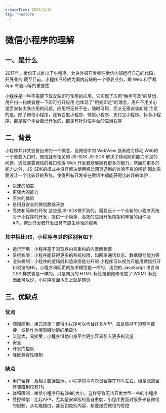 ```yaml
---
createTime: 2025/3/16
tag: 'westore'
---
```

# 微信小程序的理解

## 一、是什么

2017年，微信正式推出了小程序，允许外部开发者在微信内部运行自己的代码，开展业务
截至目前，小程序已经成为国内前端的一个重要业务，跟 Web 和手机 App 有着同等的重要性

小程序是一种不需要下载安装即可使用的应用，它实现了应用“触手可及”的梦想，用户扫一扫或者搜一下即可打开应用
也体现了“用完即走”的理念，用户不用关心是否安装太多应用的问题。应用将无处不在，随时可用，但又无需安装卸载
注意的是，除了微信小程序，还有百度小程序、微信小程序、支付宝小程序、抖音小程序，都是每个平台自己开发的，都是有针对性平台的应用程序

## 二、背景

⼩程序并⾮凭空冒出来的⼀个概念，当微信中的 WebView 逐渐成为移动 Web的⼀个重要⼊⼝时，微信就有相关的 JS-SDK
JS-SDK 解决了移动⽹⻚能⼒不⾜的问题，通过暴露微信的接⼝使得 Web 开发者能够拥有更多的能⼒，然⽽在更多的能⼒之外，JS-SDK的模式并没有解决使⽤移动⽹⻚遇到的体验不良的问题
因此需要设计⼀个⽐较好的系统，使得所有开发者在微信中都能获得⽐较好的体验：

* 快速的加载
* 更强⼤的能⼒
* 原⽣的体验
* 易⽤且安全的微信数据开放
* ⾼效和简单的开发
这些是JS-SDK做不到的，需要设计一个全新的小程序系统
对于小程序的开发，提供一个简单、高效的应用开发框架和丰富的组件及API，帮助开发者开发出具有原生体验的服务

### 其中相比H5，小程序与其的区别有如下

* 运⾏环境：⼩程序基于浏览器内核重构的内置解析器
* 系统权限：⼩程序能获得更多的系统权限，如⽹络通信状态、数据缓存能⼒等
* 渲染机制：⼩程序的逻辑层和渲染层是分开的
小程序可以视为只能用微信打开和浏览的H5，小程序和网页的技术模型是一样的，用到的 JavaScript 语言和 CSS 样式也是一样的，只是网页的 HTML 标签被稍微修改成了 WXML 标签
因此可以说，小程序页面本质上就是网页

## 三、优缺点

### 优点

* 随搜随用，用完即走：使得小程序可以代替许多APP，或是做APP的整体嫁接，或是作为阉割版功能的承载体
* 流量大，易接受：小程序借助自身平台更加容易引入更多的流量
* 安全
* 开发门槛低
* 降低兼容性限制

### 缺点

* 用户留存：及相关数据显示，小程序的平均次日留存在13%左右，但是双周留存骤降到仅有1%
* 体积限制：微信小程序只有2M的大小，这样导致无法开发大型一些的小程序
* 受控微信：比起APP，尤其是安卓版的高自由度，小程序要面对很多来自微信的限制，从功能接口，甚至到类别内容，都要接受微信的管控
